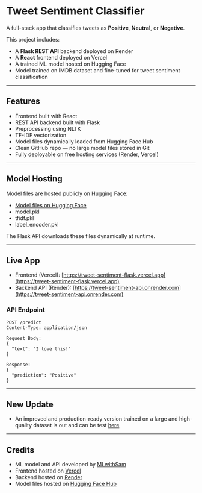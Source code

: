 # Tweet Sentiment Classifier

A full-stack app that classifies tweets as **Positive**, **Neutral**, or **Negative**.

This project includes:

- A **Flask REST API** backend deployed on Render
- A **React** frontend deployed on Vercel
- A trained ML model hosted on Hugging Face
- Model trained on IMDB dataset and fine-tuned for tweet sentiment classification

---

## Features

- Frontend built with React
- REST API backend built with Flask
- Preprocessing using NLTK
- TF-IDF vectorization
- Model files dynamically loaded from Hugging Face Hub
- Clean GitHub repo — no large model files stored in Git
- Fully deployable on free hosting services (Render, Vercel)

---

## Model Hosting

Model files are hosted publicly on Hugging Face:

- [Model files on Hugging Face](https://huggingface.co/MLwithSam/tweet-sentiment-app/tree/main)
- model.pkl
- tfidf.pkl
- label_encoder.pkl

The Flask API downloads these files dynamically at runtime.

---

## Live App

- Frontend (Vercel): [https://tweet-sentiment-flask.vercel.app](https://tweet-sentiment-flask.vercel.app)
- Backend API (Render): [https://tweet-sentiment-api.onrender.com](https://tweet-sentiment-api.onrender.com)

### API Endpoint

```http
POST /predict
Content-Type: application/json

Request Body:
{
  "text": "I love this!"
}

Response:
{
  "prediction": "Positive"
}

```

---

## New Update

- An improved and production-ready version trained on a large and high-quality dataset is out and can be test [here](https://tweet-sentiment-flask-v2-0.vercel.app/)

---

## Credits

- ML model and API developed by [MLwithSam](https://huggingface.co/MLwithSam)
- Frontend hosted on [Vercel](https://tweet-sentiment-flask.vercel.app)
- Backend hosted on [Render](https://tweet-sentiment-api.onrender.com)
- Model files hosted on [Hugging Face Hub](https://huggingface.co/MLwithSam/tweet-sentiment-app/tree/main)
